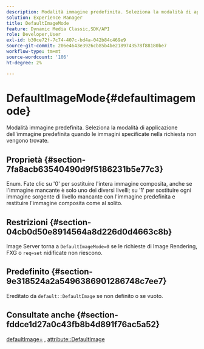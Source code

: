 ```yaml
---
description: Modalità immagine predefinita. Seleziona la modalità di applicazione dell'immagine predefinita quando le immagini specificate nella richiesta non vengono trovate.
solution: Experience Manager
title: DefaultImageMode
feature: Dynamic Media Classic,SDK/API
role: Developer,User
exl-id: b30ce72f-7c74-407c-bd4a-042b84c469e9
source-git-commit: 206e4643e3926cb85b4be2189743578f88180be7
workflow-type: tm+mt
source-wordcount: '106'
ht-degree: 2%

---
```


# DefaultImageMode{#defaultimagemode}

Modalità immagine predefinita. Seleziona la modalità di applicazione dell&#39;immagine predefinita quando le immagini specificate nella richiesta non vengono trovate.

## Proprietà {#section-7fa8acb63540490d9f5186231b5e77c3}

Enum. Fate clic su &#39;0&#39; per sostituire l&#39;intera immagine composita, anche se l&#39;immagine mancante è solo uno dei diversi livelli; su &#39;1&#39; per sostituire ogni immagine sorgente di livello mancante con l&#39;immagine predefinita e restituire l&#39;immagine composita come al solito.

## Restrizioni {#section-04cb0d50e8914564a8d226d0d4663c8b}

Image Server torna a `DefaultImageMode=0` se le richieste di Image Rendering, FXG o `req=set` nidificate non riescono.

## Predefinito {#section-9e318524a2a5496386901286748c7ee7}

Ereditato da `default::DefaultImage` se non definito o se vuoto.

## Consultate anche {#section-fddce1d27a0c43fb8b4d891f76ac5a52}

[defaultImage=](../../../../../is-api/image-catalog/image-serving-api-ref/c-image-catalog-reference/c-attributes-reference/r-is-cat-defaultimage.md#reference-8e9900e129f54ed68462a3c2fc3bc433) , [attribute::DefaultImage](../../../../../is-api/http-ref/image-serving-api-ref/c-http-protocol-reference/c-command-reference/r-is-http-defaultimage.md#reference-209aa6ce830f490483412eb26af67fd2)
